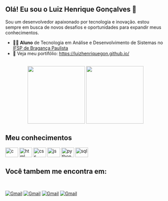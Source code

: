 ## Olá! Eu sou o Luiz Henrique Gonçalves 👋 

Sou um desenvolvedor apaixonado por tecnologia e inovação. estou sempre em busca de novos desafios e oportunidades para expandir meus conhecimentos.

- 👨‍🎓 **Aluno** de Tecnologia em Análise e Desenvolvimento de Sistemas no [IFSP de Bragança Paulista](https://bra.ifsp.edu.br/)
- 📃 Veja meu portifólio: https://luizhenriquegon.github.io/

<div align="center">
<br>
  <img height="180em" src="https://github-readme-stats.vercel.app/api?username=LuizHenriqueGon&show_icons=true&theme=nightowl&include_all_commits=true&count_private=true"/>
  <img height="180em" src="https://github-readme-stats.vercel.app/api/top-langs/?username=LuizHenriqueGon&layout=compact&langs_count=16&theme=nightowl"/>
</div>

## Meu conhecimentos 
<div>
  <img alt="c" height="30" width="40" src="https://cdn.jsdelivr.net/gh/devicons/devicon@latest/icons/c/c-original.svg" />
  <img alt="html" height="30" width="40" src="https://cdn.jsdelivr.net/gh/devicons/devicon@latest/icons/html5/html5-original.svg" />
  <img alt="css" height="30" width="40" src="https://cdn.jsdelivr.net/gh/devicons/devicon@latest/icons/css3/css3-original.svg" />
  <img alt="js" height="30" width="40" src="https://cdn.jsdelivr.net/gh/devicons/devicon@latest/icons/javascript/javascript-original.svg" />
  <img alt="python" height="30" width="40" src="https://cdn.jsdelivr.net/gh/devicons/devicon@latest/icons/python/python-original.svg" />
  <img alt="sql" height= "30" width="40" src="https://cdn.jsdelivr.net/gh/devicons/devicon@latest/icons/mysql/mysql-original.svg" />        
</div>

## Você tambem me encontra em: 
<div style="display: inline_block"><br/>

[![Gmail](https://img.shields.io/badge/X-%23000000.svg?style=for-the-badge&logo=X&logoColor=white)](https://x.com/LuizHenriqueDra) 
[![Gmail](https://img.shields.io/badge/Instagram-%23E4405F.svg?style=for-the-badge&logo=Instagram&logoColor=white)](https://www.instagram.com/luiz_henrique_gon/) 
[![Gmail](https://img.shields.io/badge/Gmail-D14836?style=for-the-badge&logo=gmail&logoColor=white)](mailto:luizhenriquegoncalves2004@gmail.com) 
[![Gmail](https://img.shields.io/badge/LinkedIn-0077B5?style=for-the-badge&logo=linkedin&logoColor=white)](https://www.linkedin.com/in/luiz-henrique-gon%C3%A7alves-5186222ba/) 

</div>
